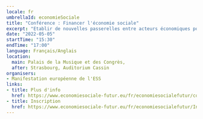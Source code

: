 ```yaml
---
locale: fr
umbrellaId: economieSociale
title: "Conférence : Financer l'économie sociale"
excerpt: "Etablir de nouvelles passerelles entre acteurs économiques pour soutenir le développement de l'économie sociale."
date: "2022-05-05"
startTime: "15:30"
endTime: "17:00"
language: Français/Anglais
location:
  main: Palais de la Musique et des Congrès,
  after: Strasbourg, Auditorium Cassin
organisers:
- Manifestation européenne de l'ESS
links:
- title: Plus d'info
  href: https://www.economiesociale-futur.eu/fr/economiesocialefutur/conf2
- title: Inscription
  href: https://www.economiesociale-futur.eu/fr/economiesocialefutur/Inscription/
---
```

